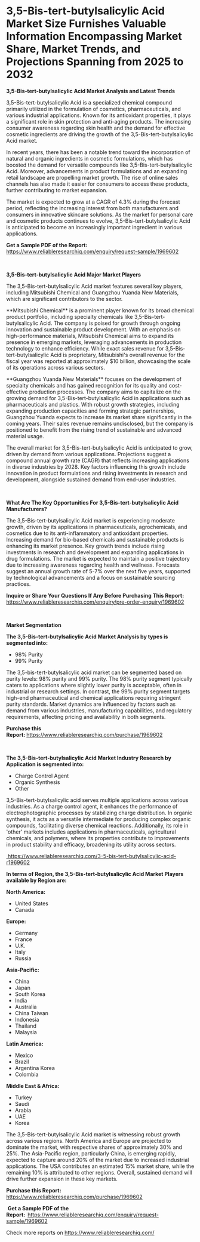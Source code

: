 <p><h1>3,5-Bis-tert-butylsalicylic Acid Market Size Furnishes Valuable Information Encompassing Market Share, Market Trends, and Projections Spanning from 2025 to 2032</h1></p><p><strong>3,5-Bis-tert-butylsalicylic Acid Market Analysis and Latest Trends</strong></p>
<p><p>3,5-Bis-tert-butylsalicylic Acid is a specialized chemical compound primarily utilized in the formulation of cosmetics, pharmaceuticals, and various industrial applications. Known for its antioxidant properties, it plays a significant role in skin protection and anti-aging products. The increasing consumer awareness regarding skin health and the demand for effective cosmetic ingredients are driving the growth of the 3,5-Bis-tert-butylsalicylic Acid market.</p><p>In recent years, there has been a notable trend toward the incorporation of natural and organic ingredients in cosmetic formulations, which has boosted the demand for versatile compounds like 3,5-Bis-tert-butylsalicylic Acid. Moreover, advancements in product formulations and an expanding retail landscape are propelling market growth. The rise of online sales channels has also made it easier for consumers to access these products, further contributing to market expansion.</p><p>The market is expected to grow at a CAGR of 4.3% during the forecast period, reflecting the increasing interest from both manufacturers and consumers in innovative skincare solutions. As the market for personal care and cosmetic products continues to evolve, 3,5-Bis-tert-butylsalicylic Acid is anticipated to become an increasingly important ingredient in various applications.</p></p>
<p><strong>Get a Sample PDF of the Report:&nbsp;</strong> <a href="https://www.reliableresearchiq.com/enquiry/request-sample/1969602?utm_campaign=2455&utm_medium=2&utm_source=Github&utm_content=ia&utm_term=28032025&utm_id=35-bis-tert-butylsalicylic-acid">https://www.reliableresearchiq.com/enquiry/request-sample/1969602</a></p>
<p>&nbsp;</p>
<p><strong>3,5-Bis-tert-butylsalicylic Acid Major Market Players</strong></p>
<p><p>The 3,5-Bis-tert-butylsalicylic Acid market features several key players, including Mitsubishi Chemical and Guangzhou Yuanda New Materials, which are significant contributors to the sector. </p><p>**Mitsubishi Chemical** is a prominent player known for its broad chemical product portfolio, including specialty chemicals like 3,5-Bis-tert-butylsalicylic Acid. The company is poised for growth through ongoing innovation and sustainable product development. With an emphasis on high-performance materials, Mitsubishi Chemical aims to expand its presence in emerging markets, leveraging advancements in production technology to enhance efficiency. While exact sales revenue for 3,5-Bis-tert-butylsalicylic Acid is proprietary, Mitsubishi's overall revenue for the fiscal year was reported at approximately $10 billion, showcasing the scale of its operations across various sectors.</p><p>**Guangzhou Yuanda New Materials** focuses on the development of specialty chemicals and has gained recognition for its quality and cost-effective production processes. The company aims to capitalize on the growing demand for 3,5-Bis-tert-butylsalicylic Acid in applications such as pharmaceuticals and plastics. With robust growth strategies, including expanding production capacities and forming strategic partnerships, Guangzhou Yuanda expects to increase its market share significantly in the coming years. Their sales revenue remains undisclosed, but the company is positioned to benefit from the rising trend of sustainable and advanced material usage.</p><p>The overall market for 3,5-Bis-tert-butylsalicylic Acid is anticipated to grow, driven by demand from various applications. Projections suggest a compound annual growth rate (CAGR) that reflects increasing applications in diverse industries by 2028. Key factors influencing this growth include innovation in product formulations and rising investments in research and development, alongside sustained demand from end-user industries.</p></p>
<p>&nbsp;</p>
<p><strong>What Are The Key Opportunities For 3,5-Bis-tert-butylsalicylic Acid Manufacturers?</strong></p>
<p><p>The 3,5-Bis-tert-butylsalicylic Acid market is experiencing moderate growth, driven by its applications in pharmaceuticals, agrochemicals, and cosmetics due to its anti-inflammatory and antioxidant properties. Increasing demand for bio-based chemicals and sustainable products is enhancing its market presence. Key growth trends include rising investments in research and development and expanding applications in drug formulations. The market is expected to maintain a positive trajectory due to increasing awareness regarding health and wellness. Forecasts suggest an annual growth rate of 5-7% over the next five years, supported by technological advancements and a focus on sustainable sourcing practices.</p></p>
<p><strong>Inquire or Share Your Questions If Any Before Purchasing This Report:</strong> <a href="https://www.reliableresearchiq.com/enquiry/pre-order-enquiry/1969602?utm_campaign=2455&utm_medium=2&utm_source=Github&utm_content=ia&utm_term=28032025&utm_id=35-bis-tert-butylsalicylic-acid">https://www.reliableresearchiq.com/enquiry/pre-order-enquiry/1969602</a></p>
<p>&nbsp;</p>
<p><strong>Market Segmentation</strong></p>
<p><strong>The 3,5-Bis-tert-butylsalicylic Acid Market Analysis by types is segmented into:</strong></p>
<p><ul><li>98% Purity</li><li>99% Purity</li></ul></p>
<p><p>The 3,5-bis-tert-butylsalicylic acid market can be segmented based on purity levels: 98% purity and 99% purity. The 98% purity segment typically caters to applications where slightly lower purity is acceptable, often in industrial or research settings. In contrast, the 99% purity segment targets high-end pharmaceutical and chemical applications requiring stringent purity standards. Market dynamics are influenced by factors such as demand from various industries, manufacturing capabilities, and regulatory requirements, affecting pricing and availability in both segments.</p></p>
<p><strong>Purchase this Report:&nbsp;</strong><a href="https://www.reliableresearchiq.com/purchase/1969602?utm_campaign=2455&utm_medium=2&utm_source=Github&utm_content=ia&utm_term=28032025&utm_id=35-bis-tert-butylsalicylic-acid">https://www.reliableresearchiq.com/purchase/1969602</a></p>
<p>&nbsp;</p>
<p><strong>The 3,5-Bis-tert-butylsalicylic Acid Market Industry Research by Application is segmented into:</strong></p>
<p><ul><li>Charge Control Agent</li><li>Organic Synthesis</li><li>Other</li></ul></p>
<p><p>3,5-Bis-tert-butylsalicylic acid serves multiple applications across various industries. As a charge control agent, it enhances the performance of electrophotographic processes by stabilizing charge distribution. In organic synthesis, it acts as a versatile intermediate for producing complex organic compounds, facilitating diverse chemical reactions. Additionally, its role in 'other' markets includes applications in pharmaceuticals, agricultural chemicals, and polymers, where its properties contribute to improvements in product stability and efficacy, broadening its utility across sectors.</p></p>
<p><a href="https://www.reliableresearchiq.com/3-5-bis-tert-butylsalicylic-acid-r1969602?utm_campaign=2455&utm_medium=2&utm_source=Github&utm_content=ia&utm_term=28032025&utm_id=35-bis-tert-butylsalicylic-acid">&nbsp;https://www.reliableresearchiq.com/3-5-bis-tert-butylsalicylic-acid-r1969602</a></p>
<p><strong>In terms of Region, the 3,5-Bis-tert-butylsalicylic Acid Market Players available by Region are:</strong></p>
<p>
    <p> <strong> North America: </strong>
        <ul>
            <li>United States</li>
            <li>Canada</li>
        </ul>
        </p> 
    <p> <strong> Europe: </strong>
        <ul>
            <li>Germany</li>
            <li>France</li>
            <li>U.K.</li>
            <li>Italy</li>
            <li>Russia</li>
        </ul>
        </p> 
    <p> <strong> Asia-Pacific: </strong>
        <ul>
            <li>China</li>
            <li>Japan</li>
            <li>South Korea</li>
            <li>India</li>
            <li>Australia</li>
            <li>China Taiwan</li>
            <li>Indonesia</li>
            <li>Thailand</li>
            <li>Malaysia</li>
        </ul>
        </p> 
    <p> <strong> Latin America: </strong>
        <ul>
            <li>Mexico</li>
            <li>Brazil</li>
            <li>Argentina Korea</li>
            <li>Colombia</li>
        </ul>
        </p> 
    <p> <strong> Middle East & Africa: </strong>
        <ul>
            <li>Turkey</li>
            <li>Saudi</li>
            <li>Arabia</li>
            <li>UAE</li>
            <li>Korea</li>
        </ul>
    </p>
    </p>
<p><p>The 3,5-Bis-tert-butylsalicylic Acid market is witnessing robust growth across various regions. North America and Europe are projected to dominate the market, with respective shares of approximately 30% and 25%. The Asia-Pacific region, particularly China, is emerging rapidly, expected to capture around 20% of the market due to increased industrial applications. The USA contributes an estimated 15% market share, while the remaining 10% is attributed to other regions. Overall, sustained demand will drive further expansion in these key markets.</p></p>
<p><strong>Purchase this Report: </strong><a href="https://www.reliableresearchiq.com/purchase/1969602?utm_campaign=2455&utm_medium=2&utm_source=Github&utm_content=ia&utm_term=28032025&utm_id=35-bis-tert-butylsalicylic-acid">https://www.reliableresearchiq.com/purchase/1969602</a></p>
<p>&nbsp;<strong>Get a Sample PDF of the Report:&nbsp;&nbsp;</strong><a href="https://www.reliableresearchiq.com/enquiry/request-sample/1969602?utm_campaign=2455&utm_medium=2&utm_source=Github&utm_content=ia&utm_term=28032025&utm_id=35-bis-tert-butylsalicylic-acid">https://www.reliableresearchiq.com/enquiry/request-sample/1969602</a></p>
<p><strong></strong></p>
<p>Check more reports on <a href="https://www.reliableresearchiq.com/?utm_campaign=2455&utm_medium=2&utm_source=Github&utm_content=ia&utm_term=28032025&utm_id=35-bis-tert-butylsalicylic-acid">https://www.reliableresearchiq.com/</a></p>